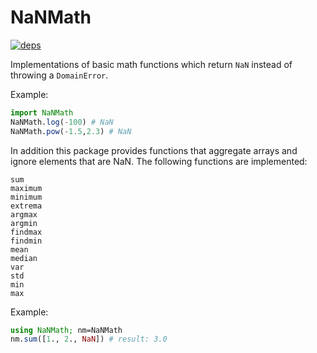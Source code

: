 # NaNMath

[![deps](https://juliahub.com/docs/NaNMath/deps.svg)](https://juliahub.com/ui/Packages/NaNMath/k9Y1O?t=2)

Implementations of basic math functions which return ``NaN`` instead of throwing a ``DomainError``.

Example:
```julia
import NaNMath
NaNMath.log(-100) # NaN
NaNMath.pow(-1.5,2.3) # NaN
```

In addition this package provides functions that aggregate arrays and ignore elements that are NaN.
The following functions are implemented:

```
sum
maximum
minimum
extrema
argmax
argmin
findmax
findmin
mean
median
var
std
min
max
```

Example:
```julia
using NaNMath; nm=NaNMath
nm.sum([1., 2., NaN]) # result: 3.0
```

